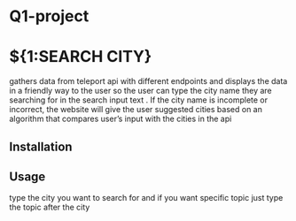 # Q1-project

# ${1:SEARCH CITY}
gathers data from teleport api with different endpoints and displays the data in a friendly way to the user so the user can type the city name they are searching for in the search input text . 
If the city name is incomplete or incorrect, the website will give the user suggested cities based on an algorithm that compares user’s input with the cities in the api
## Installation

## Usage
type the city you want to search for and if you want specific topic just type the topic after the city
